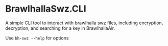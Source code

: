 # BrawlhallaSwz.CLI
A simple CLI tool to interact with brawlhalla swz files, including encryption, decryption, and searching for a key in BrawlhallaAir. 

Use `bh-swz --help` for options

